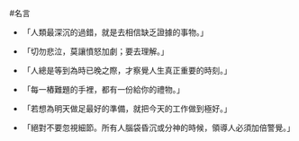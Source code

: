 #名言
* 「人類最深沉的過錯，就是去相信缺乏證據的事物。」

* 「切勿悲泣，莫讓憤怒加劇；要去理解。」

* 「人總是等到為時已晚之際，才察覺人生真正重要的時刻。」

* 「每一樁難題的手裡，都有一份給你的禮物。」

* 「若想為明天做足最好的準備，就把今天的工作做到極好。」

* 「絕對不要忽視細節。所有人腦袋昏沉或分神的時候，領導人必須加倍警覺。」



